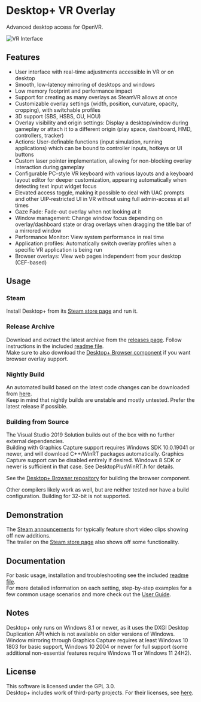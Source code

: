 # Desktop+ VR Overlay
Advanced desktop access for OpenVR.

![VR Interface](docs/screenshot.jpg)

## Features

- User interface with real-time adjustments accessible in VR or on desktop
- Smooth, low-latency mirroring of desktops and windows
- Low memory footprint and performance impact
- Support for creating as many overlays as SteamVR allows at once
- Customizable overlay settings (width, position, curvature, opacity, cropping), with switchable profiles
- 3D support (SBS, HSBS, OU, HOU)
- Overlay visibility and origin settings: Display a desktop/window during gameplay or attach it to a different origin (play space, dashboard, HMD, controllers, tracker)
- Actions: User-definable functions (input simulation, running applications) which can be bound to controller inputs, hotkeys or UI buttons
- Custom laser pointer implementation, allowing for non-blocking overlay interaction during gameplay
- Configurable PC-style VR keyboard with various layouts and a keyboard layout editor for deeper customization, appearing automatically when detecting text input widget focus
- Elevated access toggle, making it possible to deal with UAC prompts and other UIP-restricted UI in VR without using full admin-access at all times
- Gaze Fade: Fade-out overlay when not looking at it
- Window management: Change window focus depending on overlay/dashboard state or drag overlays when dragging the title bar of a mirrored window
- Performance Monitor: View system performance in real time
- Application profiles: Automatically switch overlay profiles when a specific VR application is being run
- Browser overlays: View web pages independent from your desktop (CEF-based)

## Usage

### Steam

Install Desktop+ from its [Steam store page](https://store.steampowered.com/app/1494460) and run it.

### Release Archive

Download and extract the latest archive from the [releases page](https://github.com/elvissteinjr/DesktopPlus/releases). Follow instructions in the included [readme file](assets/readme.txt).  
Make sure to also download the [Desktop+ Browser component](https://github.com/elvissteinjr/DesktopPlusBrowser/releases) if you want browser overlay support.

### Nightly Build

An automated build based on the latest code changes can be downloaded from [here](https://nightly.link/elvissteinjr/DesktopPlus/workflows/nightly/master).  
Keep in mind that nightly builds are unstable and mostly untested. Prefer the latest release if possible.

### Building from Source

The Visual Studio 2019 Solution builds out of the box with no further external dependencies.  
Building with Graphics Capture support requires Windows SDK 10.0.19041 or newer, and will download C++/WinRT packages automatically.
Graphics Capture support can be disabled entirely if desired. Windows 8 SDK or newer is sufficient in that case. See DesktopPlusWinRT.h for details.

See the [Desktop+ Browser repository](https://github.com/elvissteinjr/DesktopPlusBrowser) for building the browser component.

Other compilers likely work as well, but are neither tested nor have a build configuration. Building for 32-bit is not supported.

## Demonstration

The [Steam announcements](https://store.steampowered.com/news/app/1494460) for typically feature short video clips showing off new additions.  
The trailer on the [Steam store page](https://store.steampowered.com/app/1494460) also shows off some functionality.

## Documentation

For basic usage, installation and troubleshooting see the included [readme file](assets/readme.txt).  
For more detailed information on each setting, step-by-step examples for a few common usage scenarios and more check out the [User Guide](docs/user_guide.md).

## Notes

Desktop+ only runs on Windows 8.1 or newer, as it uses the DXGI Desktop Duplication API which is not available on older versions of Windows.  
Window mirroring through Graphics Capture requires at least Windows 10 1803 for basic support, Windows 10 2004 or newer for full support (some additional non-essential features require Windows 11 or Windows 11 24H2). 

## License

This software is licensed under the GPL 3.0.  
Desktop+ includes work of third-party projects. For their licenses, see [here](assets/third-party_licenses.txt).
